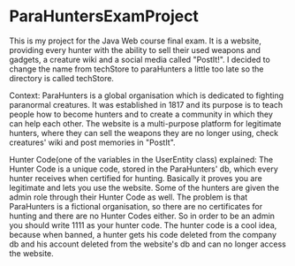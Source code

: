 # ParaHuntersExamProject
This is my project for the Java Web course final exam. It is a website, providing every hunter with the ability to sell their used weapons and gadgets, a creature wiki and a social media called "PostIt!". I decided to change the name from techStore to paraHunters a little too late so the directory is called techStore.

Context: ParaHunters is a global organisation which is dedicated to fighting paranormal creatures. It was established in 1817 and its purpose is to teach people how to become hunters and to create a community in which they can help each other. The website is a multi-purpose platform for legitimate hunters, where they can sell the weapons they are no longer using, check creatures' wiki and post memories in "PostIt".

Hunter Code(one of the variables in the UserEntity class) explained: 
	The Hunter Code is a unique code, stored in the ParaHunters' db, which every hunter receives when certified for hunting. Basically it proves you are legitimate and lets you use the website. Some of the hunters are given the admin role through their Hunter Code as well. The problem is that ParaHunters is a fictional organisation, so there are no certificates for hunting and there are no Hunter Codes either. So in order to be an admin you should write 1111 as your hunter code. The hunter code is a cool idea, because when banned, a hunter gets his code deleted from the company db and his account deleted from the website's db and can no longer access the website.
